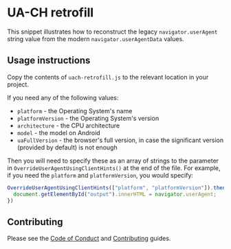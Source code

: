 # UA-CH retrofill

This snippet illustrates how to reconstruct the legacy `navigator.userAgent` string value from the modern `navigator.userAgentData` values.

## Usage instructions

Copy the contents of `uach-retrofill.js` to the relevant location in your project.

If you need any of the following values:

* `platform` - the Operating System's name
* `platformVersion` - the Operating System's version
* `architecture` - the CPU architecture
* `model` - the model on Android
* `uaFullVersion` - the browser's full version, in case the significant version (provided by default) is not enough

Then you will need to specify these as an array of strings to the parameter in `OverrideUserAgentUsingClientHints()` at the end of the file. For example, if you need the `platform` and `platformVersion`, you would specify:

```js
OverrideUserAgentUsingClientHints(["platform", "platformVersion"]).then(() => {
  document.getElementById("output").innerHTML = navigator.userAgent;
})
```

## Contributing

Please see the [Code of Conduct](docs/code-of-conduct.md) and [Contributing](docs/contributing.md) guides.